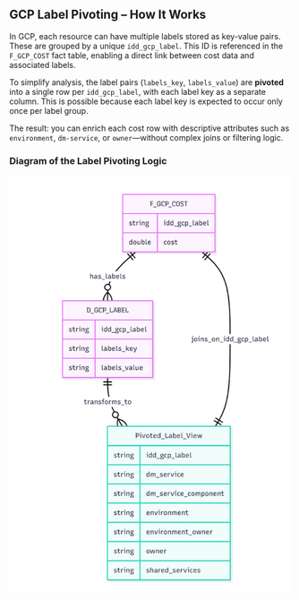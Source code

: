  ## GCP Label Pivoting – How It Works

In GCP, each resource can have multiple labels stored as key-value pairs. These are grouped by a unique `idd_gcp_label`. This ID is referenced in the `F_GCP_COST` fact table, enabling a direct link between cost data and associated labels.

To simplify analysis, the label pairs (`labels_key`, `labels_value`) are **pivoted** into a single row per `idd_gcp_label`, with each label key as a separate column. This is possible because each label key is expected to occur only once per label group.

The result: you can enrich each cost row with descriptive attributes such as `environment`, `dm-service`, or `owner`—without complex joins or filtering logic.

### Diagram of the Label Pivoting Logic

![Label Creation and Pivot Logic](https://github.com/bredeespelid/TGS_BI/blob/main/idd_label_creation/label_creation.png?raw=true)

